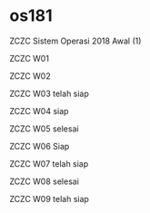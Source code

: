 # os181
ZCZC Sistem Operasi 2018 Awal (1)

ZCZC W01

ZCZC W02

ZCZC W03 telah siap

ZCZC W04 siap

ZCZC W05 selesai

ZCZC W06 Siap

ZCZC W07 telah siap

ZCZC W08 selesai

ZCZC W09 telah siap
